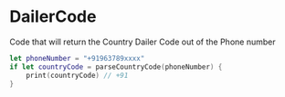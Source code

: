 # DailerCode
Code that will return the Country Dailer Code out of the Phone number

```swift
let phoneNumber = "+91963789xxxx"
if let countryCode = parseCountryCode(phoneNumber) {
    print(countryCode) // +91
}
```

